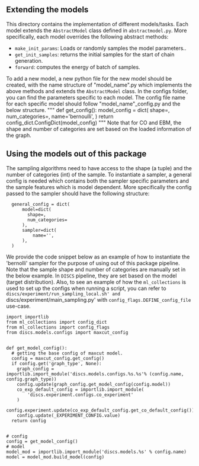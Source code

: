 ## Extending the models 
This directory contains the implementation of different models/tasks.
Each model extends the `AbstractModel` class defined in `abstractmodel.py`.
More specifically, each model overrides the following abstract methods:
* `make_init_params`: Loads or randomly samples the model parameters..
* `get_init_samples`: returns the initial samples for the start of chain generation.
* `forward`: computes the energy of batch of samples.

To add a new model, a new python file for the new model should be created, with the name structure of "model_name".py which implements the above methods and extends the `AbstractModel` class.
In the configs folder, you can find the parameters specific to each model.
The config file name for each specific model should follow "model_name"_config.py and the below structure.
"""
def get_config():
  model_config = dict(
      shape=,
      num_categories=,
      name='bernoulli',
  )
  return config_dict.ConfigDict(model_config)
"""
Note that for CO and EBM, the shape and number of categories are set based on the loaded information of the graph.

## Using the models out of this package
The sampling algorithms need to have access to the shape (a tuple) and the number of categories (int) of the sample.
To instantiate a sampler, a general config is needed which contains both the sampler specific parameters and the sample features which is model dependent.
More specifically the config passed to the sampler should have the following structure:
```
  general_config = dict(
      model=dict(
        shape=,
        num_categories=
      ),
      sampler=dict(
          name='',
      ),
  )
```
We provide the code snippet below as an example of how to instantiate the 'bernolli' sampler for the purpose of using out of this package pipeline.
Note that the sample shape and number of categories are manually set in the below example. In `DISCS` pipeline, they are set based on the model (target distribution).
Also, to see an example of how the `ml_collections` is used to set up the configs when running a script, you can refer to `discs/experiment/run_sampling_local.sh' and `discs/experiment/main_sampling.py' with `config_flags.DEFINE_config_file` use-case.
```
import importlib
from ml_collections import config_dict
from ml_collections import config_flags
from discs.models.configs import maxcut_config


def get_model_config():
  # getting the base config of maxcut model.
  config = maxcut_config.get_config()
  if config.get('graph_type', None):
    graph_config = importlib.import_module('discs.models.configs.%s.%s'% (config.name, config.graph_type))
    config.update(graph_config.get_model_config(config.model))
    co_exp_default_config = importlib.import_module(
        'discs.experiment.configs.co_experiment'
    )
    config.experiment.update(co_exp_default_config.get_co_default_config())
    config.update(_EXPERIMENT_CONFIG.value)
  return config


# config
config = get_model_config()
# model
model_mod = importlib.import_module('discs.models.%s' % config.name)
model = model_mod.build_model(config)
```

